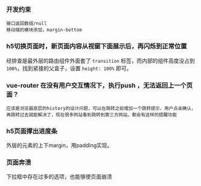 ### 开发约束

```
接口返回数组/null
移动端的模块添加，margin-bottom
```



### h5切换页面时，新页面内容从视窗下面展示后，再闪烁到正常位置

经排查是最外层的路由组件外面套了 `transition` 标签，而内部的组件高度没占到 `100%`，找到紧接的父盒子，设置 `height: 100%` 即可。



### vue-router 在没有用户交互情况下，执行push ，无法返回上一个页面？

```
应该是浏览器底层的history的设计问题，可以在跳转之前增加一个跳转提示，用户点击确认，再跳转过去就能解决了，现在很多网站看到跳转到第三方网站，都会有这样的提醒功能
```



### h5页面撑出进度条

外层的元素的上下margin，用padding实现。



### 页面奔溃

下拉框中存在过多的选项，也能够使页面崩溃
